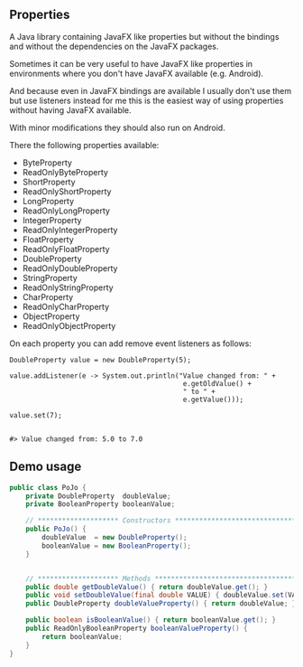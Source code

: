## Properties
A Java library containing JavaFX like properties but without the bindings and
without the dependencies on the JavaFX packages.

Sometimes it can be very useful to have JavaFX like properties in environments
where you don't have JavaFX available (e.g. Android).

And because even in JavaFX bindings are available I usually don't use them but use
listeners instead for me this is the easiest way of using properties without having
JavaFX available. 

With minor modifications they should also run on Android.

There the following properties available:
- ByteProperty
- ReadOnlyByteProperty
- ShortProperty
- ReadOnlyShortProperty
- LongProperty
- ReadOnlyLongProperty
- IntegerProperty
- ReadOnlyIntegerProperty
- FloatProperty
- ReadOnlyFloatProperty
- DoubleProperty
- ReadOnlyDoubleProperty
- StringProperty
- ReadOnlyStringProperty
- CharProperty
- ReadOnlyCharProperty
- ObjectProperty
- ReadOnlyObjectProperty

On each property you can add remove event listeners as follows:
```
DoubleProperty value = new DoubleProperty(5);

value.addListener(e -> System.out.println("Value changed from: " + 
                                           e.getOldValue() + 
                                           " to " + 
                                           e.getValue()));
                                           
value.set(7);


#> Value changed from: 5.0 to 7.0
```

## Demo usage
```Java
public class PoJo {
    private DoubleProperty  doubleValue;
    private BooleanProperty booleanValue;

    // ******************** Constructors **************************************
    public PoJo() {
        doubleValue  = new DoubleProperty();
        booleanValue = new BooleanProperty();
    }


    // ******************** Methods *******************************************
    public double getDoubleValue() { return doubleValue.get(); }
    public void setDoubleValue(final double VALUE) { doubleValue.set(VALUE); }
    public DoubleProperty doubleValueProperty() { return doubleValue; }

    public boolean isBooleanValue() { return booleanValue.get(); }
    public ReadOnlyBooleanProperty booleanValueProperty() {
        return booleanValue;
    }
}
```
